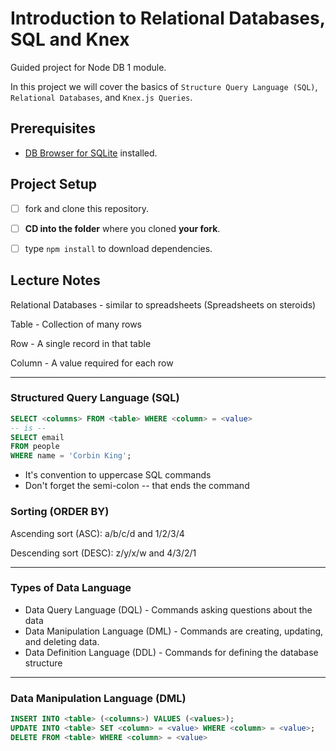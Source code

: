 # Introduction to Relational Databases, SQL and Knex

Guided project for Node DB 1 module.

In this project we will cover the basics of `Structure Query Language (SQL)`, `Relational Databases`, and `Knex.js Queries`.

## Prerequisites

- [DB Browser for SQLite](https://sqlitebrowser.org) installed.

## Project Setup

- [ ] fork and clone this repository.
- [ ] **CD into the folder** where you cloned **your fork**.
- [ ] type `npm install` to download dependencies.


## Lecture Notes

Relational Databases - similar to spreadsheets (Spreadsheets on steroids)

Table - Collection of many rows

Row - A single record in that table

Column - A value required for each row

---

### Structured Query Language (SQL)
```sql
SELECT <columns> FROM <table> WHERE <column> = <value>
-- is -- 
SELECT email 
FROM people 
WHERE name = 'Corbin King';
```
- It's convention to uppercase SQL commands
- Don't forget the semi-colon -- that ends the command

### Sorting (ORDER BY)

Ascending sort (ASC): a/b/c/d and 1/2/3/4

Descending sort (DESC): z/y/x/w and 4/3/2/1

---
### Types of Data Language
- Data Query Language (DQL) - Commands asking questions about the data
- Data Manipulation Language (DML) - Commands are creating, updating, and deleting data.
- Data Definition Language (DDL) - Commands for defining the database structure

---

### Data Manipulation Language (DML)

```sql
INSERT INTO <table> (<columns>) VALUES (<values>);
UPDATE INTO <table> SET <column> = <value> WHERE <column> = <value>;
DELETE FROM <table> WHERE <column> = <value>